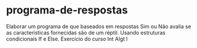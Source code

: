 # programa-de-respostas
Elaborar um programa de que baseados em respostas Sim ou Não avalia se as características fornecidas são de um réptil. Usando estruturas condicionais If e Else. Exercício do curso Int Algt I
